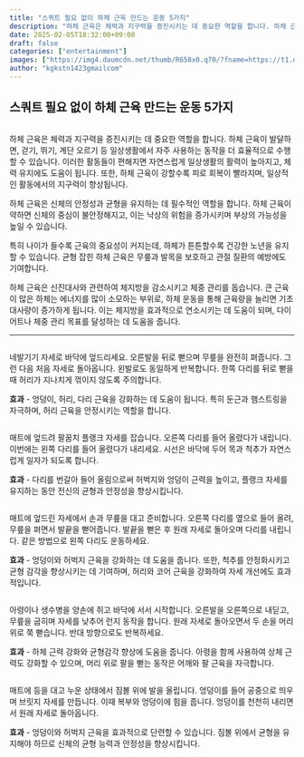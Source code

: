 ```yaml
---
title: "스쿼트 필요 없이 하체 근육 만드는 운동 5가지"
description: "하체 근육은 체력과 지구력을 증진시키는 데 중요한 역할을 합니다. 하체 근육이 발달하면, 걷기, 뛰기, 계단 오르기 등 일상생활에서 자주 사용하는 동작을 더 효율적으로 수행할 수 있습니다. 이러한 활동들이 편해지면 자연스럽게 일상생활의 활력이 높아지고, 체력 유지에도 "
date: 2025-02-05T18:32:00+09:00
draft: false
categories: ["entertainment"]
images: ["https://img4.daumcdn.net/thumb/R658x0.q70/?fname=https://t1.daumcdn.net/news/202501/03/tenbody/20250103073005766binv.jpg", "https://t1.daumcdn.net/news/202501/03/tenbody/20250103073006132hcqo.gif", "https://t1.daumcdn.net/news/202501/03/tenbody/20250103073006793syai.gif", "https://t1.daumcdn.net/news/202501/03/tenbody/20250103073007428bihm.gif", "https://t1.daumcdn.net/news/202501/03/tenbody/20250103073009308iupe.gif"]
author: "kgkstn1423gmailcom"
---
```


<h2 >스쿼트 필요 없이 하체 근육 만드는 운동 5가지</h2> <figure ><img src="https://img4.daumcdn.net/thumb/R658x0.q70/?fname=https://t1.daumcdn.net/news/202501/03/tenbody/20250103073005766binv.jpg" alt=""/></figure> <p>하체 근육은 체력과 지구력을 증진시키는 데 중요한 역할을 합니다. 하체 근육이 발달하면, 걷기, 뛰기, 계단 오르기 등 일상생활에서 자주 사용하는 동작을 더 효율적으로 수행할 수 있습니다. 이러한 활동들이 편해지면 자연스럽게 일상생활의 활력이 높아지고, 체력 유지에도 도움이 됩니다. 또한, 하체 근육이 강할수록 피로 회복이 빨라지며, 일상적인 활동에서의 지구력이 향상됩니다.</p> <p>하체 근육은 신체의 안정성과 균형을 유지하는 데 필수적인 역할을 합니다. 하체 근육이 약하면 신체의 중심이 불안정해지고, 이는 낙상의 위험을 증가시키며 부상의 가능성을 높일 수 있습니다.</p> <p>특히 나이가 들수록 근육의 중요성이 커지는데, 하체가 튼튼할수록 건강한 노년을 유지할 수 있습니다. 균형 잡힌 하체 근육은 무릎과 발목을 보호하고 관절 질환의 예방에도 기여합니다.</p> <p>하체 근육은 신진대사와 관련하여 체지방을 감소시키고 체중 관리를 돕습니다. 큰 근육이 많은 하체는 에너지를 많이 소모하는 부위로, 하체 운동을 통해 근육량을 늘리면 기초 대사량이 증가하게 됩니다. 이는 체지방을 효과적으로 연소시키는 데 도움이 되며, 다이어트나 체중 관리 목표를 달성하는 데 도움을 줍니다.</p> <hr /> <figure ><img src="https://t1.daumcdn.net/news/202501/03/tenbody/20250103073006132hcqo.gif" alt=""/></figure> <p>네발기기 자세로 바닥에 엎드리세요. 오른발을 뒤로 뻗으며 무릎을 완전히 펴줍니다. 그런 다음 처음 자세로 돌아옵니다. 왼발로도 동일하게 반복합니다. 한쪽 다리를 뒤로 뻗을 때 허리가 지나치게 꺾이지 않도록 주의합니다.</p> <p><strong>효과</strong> - 엉덩이, 허리, 다리 근육을 강화하는 데 도움이 됩니다. 특히 둔근과 햄스트링을 자극하며, 허리 근육을 안정시키는 역할을 합니다.</p> <figure ><img src="https://t1.daumcdn.net/news/202501/03/tenbody/20250103073006793syai.gif" alt=""/></figure> <p>매트에 엎드려 팔꿈치 플랭크 자세를 잡습니다. 오른쪽 다리를 들어 올렸다가 내립니다. 이번에는 왼쪽 다리를 들어 올렸다가 내리세요. 시선은 바닥에 두어 목과 척추가 자연스럽게 일자가 되도록 합니다.</p> <p><strong>효과</strong> - 다리를 번갈아 들어 올림으로써 허벅지와 엉덩이 근력을 높이고, 플랭크 자세를 유지하는 동안 전신의 균형과 안정성을 향상시킵니다.</p> <figure ><img src="https://t1.daumcdn.net/news/202501/03/tenbody/20250103073007428bihm.gif" alt=""/></figure> <p>매트에 엎드린 자세에서 손과 무릎을 대고 준비합니다. 오른쪽 다리를 옆으로 들어 올려, 무릎을 펴면서 발끝을 뻗어줍니다. 발끝을 뻗은 후 원래 자세로 돌아오며 다리를 내립니다. 같은 방법으로 왼쪽 다리도 운동하세요.</p> <p><strong>효과</strong> - 엉덩이와 허벅지 근육을 강화하는 데 도움을 줍니다. 또한, 척추를 안정화시키고 균형 감각을 향상시키는 데 기여하며, 허리와 코어 근육을 강화하여 자세 개선에도 효과적입니다.</p> <figure ><img src="https://t1.daumcdn.net/news/202501/03/tenbody/20250103073009308iupe.gif" alt=""/></figure> <p>아령이나 생수병을 양손에 쥐고 바닥에 서서 시작합니다. 오른발을 오른쪽으로 내딛고, 무릎을 굽히며 자세를 낮추어 런지 동작을 합니다. 원래 자세로 돌아오면서 두 손을 머리 위로 쭉 뻗습니다. 반대 방향으로도 반복하세요.</p> <p><strong>효과</strong> - 하체 근력 강화와 균형감각 향상에 도움을 줍니다. 아령을 함께 사용하여 상체 근력도 강화할 수 있으며, 머리 위로 팔을 뻗는 동작은 어깨와 팔 근육을 자극합니다.</p> <figure ><img src="https://t1.daumcdn.net/news/202501/03/tenbody/20250103073009670jvcf.gif" alt=""/></figure> <p>매트에 등을 대고 누운 상태에서 짐볼 위에 발을 올립니다. 엉덩이를 들어 공중으로 띄우며 브릿지 자세를 만듭니다. 이때 복부와 엉덩이에 힘을 줍니다. 엉덩이를 천천히 내리면서 원래 자세로 돌아옵니다.</p> <p><strong>효과</strong> - 엉덩이와 허벅지 근육을 효과적으로 단련할 수 있습니다. 짐볼 위에서 균형을 유지해야 하므로 신체의 균형 능력과 안정성을 향상시킵니다.</p>